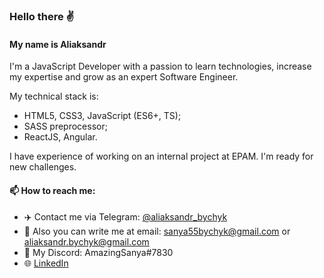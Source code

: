 ### Hello there ✌️

#### My name is Aliaksandr

I'm a JavaScript Developer with a passion to learn technologies, increase my expertise and grow as an expert Software Engineer.

My technical stack is:
- HTML5, CSS3, JavaScript (ES6+, TS);
- SASS preprocessor;
- ReactJS, Angular.

I have experience of working on an internal project at EPAM.
I'm ready for new challenges.

#### 📫 How to reach me:
* :airplane: Contact me via Telegram: [@aliaksandr_bychyk](https://t.me/aliaksandr_bychyk)
* :e-mail: Also you can write me at email: sanya55bychyk@gmail.com or aliaksandr.bychyk@gmail.com
* :link: My Discord: AmazingSanya#7830
* :globe_with_meridians: [LinkedIn](https://www.linkedin.com/in/aliaksandr-bychyk)
